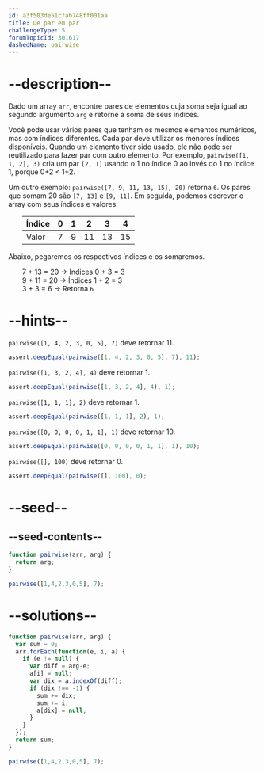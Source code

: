 ```yaml
---
id: a3f503de51cfab748ff001aa
title: De par em par
challengeType: 5
forumTopicId: 301617
dashedName: pairwise
---
```


# --description--

Dado um array `arr`, encontre pares de elementos cuja soma seja igual ao segundo argumento `arg` e retorne a soma de seus índices.

Você pode usar vários pares que tenham os mesmos elementos numéricos, mas com índices diferentes. Cada par deve utilizar os menores índices disponíveis. Quando um elemento tiver sido usado, ele não pode ser reutilizado para fazer par com outro elemento. Por exemplo, `pairwise([1, 1, 2], 3)` cria um par `[2, 1]` usando o 1 no índice 0 ao invés do 1 no índice 1, porque 0+2 &lt; 1+2.

Um outro exemplo: `pairwise([7, 9, 11, 13, 15], 20)` retorna `6`. Os pares que somam 20 são `[7, 13]` e `[9, 11]`. Em seguida, podemos escrever o array com seus índices e valores.

<div style='margin-left: 2em;'>

| Índice | 0 | 1 | 2  | 3  | 4  |
| ----- | - | - | -- | -- | -- |
| Valor | 7 | 9 | 11 | 13 | 15 |

</div>

Abaixo, pegaremos os respectivos índices e os somaremos.

<div style='margin-left: 2em;'>

7 + 13 = 20 → Índices 0 + 3 = 3  
9 + 11 = 20 → Índices 1 + 2 = 3  
3 + 3 = 6 → Retorna `6`

</div>

# --hints--

`pairwise([1, 4, 2, 3, 0, 5], 7)` deve retornar 11.

```js
assert.deepEqual(pairwise([1, 4, 2, 3, 0, 5], 7), 11);
```

`pairwise([1, 3, 2, 4], 4)` deve retornar 1.

```js
assert.deepEqual(pairwise([1, 3, 2, 4], 4), 1);
```

`pairwise([1, 1, 1], 2)` deve retornar 1.

```js
assert.deepEqual(pairwise([1, 1, 1], 2), 1);
```

`pairwise([0, 0, 0, 0, 1, 1], 1)` deve retornar 10.

```js
assert.deepEqual(pairwise([0, 0, 0, 0, 1, 1], 1), 10);
```

`pairwise([], 100)` deve retornar 0.

```js
assert.deepEqual(pairwise([], 100), 0);
```

# --seed--

## --seed-contents--

```js
function pairwise(arr, arg) {
  return arg;
}

pairwise([1,4,2,3,0,5], 7);
```

# --solutions--

```js
function pairwise(arr, arg) {
  var sum = 0;
  arr.forEach(function(e, i, a) {
    if (e != null) {
      var diff = arg-e;
      a[i] = null;
      var dix = a.indexOf(diff);
      if (dix !== -1) {
        sum += dix;
        sum += i;
        a[dix] = null;
      }
    }
  });
  return sum;
}

pairwise([1,4,2,3,0,5], 7);
```
